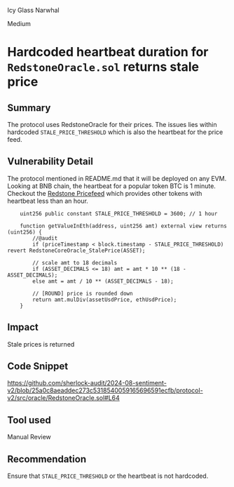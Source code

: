 Icy Glass Narwhal

Medium

# Hardcoded heartbeat duration for `RedstoneOracle.sol` returns stale price

## Summary
The protocol uses RedstoneOracle for their prices. The issues lies within hardcoded `STALE_PRICE_THRESHOLD` which is also the heartbeat for the price feed.
## Vulnerability Detail
The protocol mentioned in README.md that it will be deployed on any EVM. Looking at BNB chain, the heartbeat for a popular token BTC is 1 minute. Checkout the [Redstone Pricefeed](https://docs.redstone.finance/docs/get-started/price-feeds) which provides other tokens with heartbeat less than an hour.

```solidity
    uint256 public constant STALE_PRICE_THRESHOLD = 3600; // 1 hour
```
```solidity
    function getValueInEth(address, uint256 amt) external view returns (uint256) {
        //@audit 
        if (priceTimestamp < block.timestamp - STALE_PRICE_THRESHOLD) revert RedstoneCoreOracle_StalePrice(ASSET);

        // scale amt to 18 decimals
        if (ASSET_DECIMALS <= 18) amt = amt * 10 ** (18 - ASSET_DECIMALS);
        else amt = amt / 10 ** (ASSET_DECIMALS - 18);

        // [ROUND] price is rounded down
        return amt.mulDiv(assetUsdPrice, ethUsdPrice);
    }
```

## Impact
Stale prices is returned
## Code Snippet
https://github.com/sherlock-audit/2024-08-sentiment-v2/blob/25a0c8aeaddec273c5318540059165696591ecfb/protocol-v2/src/oracle/RedstoneOracle.sol#L64
## Tool used

Manual Review

## Recommendation
Ensure that `STALE_PRICE_THRESHOLD` or the heartbeat is not hardcoded.